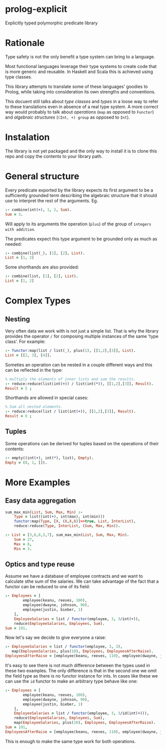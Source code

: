 # prolog-explicit
Explicitly typed polymorphic predicate library

# Rationale

Type safety is not the only benefit a type system can bring to a language.

Most functional languages leverage their type systems to create code that is more
generic and reusable. In Haskell and Scala this is achieved using type classes. 

This library attempts to translate some of these languages' goodies to Prolog,
while taking into consideration its own strengths and conventions.

This docuent still talks about *type classes* and *types* in a loose way to refer to
these translations even in absence of a real type system. 
A more correct way would probably to talk about
*operations* (`map` as opposed to `Functor`)
and *algebraic structures* (`(Int, +) group` as opposed to `Int`).

# Instalation

The library is not yet packaged and the only way to install it is to
clone this repo and copy the contents to your library path.

# General structure
Every predicate exported by the library expects its first argument to be
a sufficiently grounded term describing the algebraic structure that it
should use to interpret the rest of the arguments. Eg.
```prolog
:- combine(int(+), 1, 2, Sum).
Sum = 3.
```
Will apply to its arguments the operation (`plus`) of the group of `integers with addition`.

The predicates expect this type argument to be grounded only as much as needed:
```prolog 
:- combine(list(_), [1], [2], List).
List = [1, 2]
```
Some shorthands are also provided:
```prolog 
:- combine(list, [1], [2], List).
List = [1, 2]
```

# Complex Types

## Nesting

Very often data we work with is not just a simple list. That is why the library provides
the operator `/` for composing multiple instances of the same 'type class'. For example:
```prolog
:- functor:map(list / list(_), plus(1), [[1,2],[3]], List).
List = [[2, 3], [4]].
```

Someties an operation can be nested in a couple different ways and this can be reflected
in the type:
```prolog
% multiply the elements of inner lists and sum the results.
:- reduce:reduce(list(int(+)) / list(int(*)), [[1,2],[3]], Result).
Result = 5 ;
```

Shorthands are allowed in special cases:
```prolog   
% Sum all nested elements.
:- reduce:reduce(list / list(int(+)), [[1,2],[3]], Result).
Result = 6 ;
```

## Tuples

Some operations can be derived for tuples based on the operations of their contents:
```prolog 
:- empty((int(+), int(*), list), Empty).
Empty = (0, 1, []).
```

# More Examples

## Easy data aggregation
```prolog
sum_max_min(List, Sum, Max, Min) :-
    Type = list((int(+), int(max), int(min)))
    functor:map(Type, [X, (X,X,X)]>>true, List, InterList),
    reduce:reduce(Type, InterList, (Sum, Max, Min)).

:- List = [3,6,8,3,7], sum_max_min(List, Sum, Max, Min).
    Sum = 27,
    Max = 8,
    Min = 3.
```

## Optics and type reuse
Assume we have a database of employee contracts and we want to calculate
sthe sum of the salaries.
We can take advantage of the fact that a functor can be reduced to one of its field:
```prolog
:- Employees = [
        employee(keanu, reeves, 100),
        employee(dwayne, johnson, 90),
        employee(justin, bieber, 1)
    ],
    EmployeeSalaries = list / functor(employee, 3, 3/int(+)),
    reduce(EmployeeSalaries, Employees, Sum).
Sum = 191.
```

Now let's say we decide to give everyone a raise:
```prolog
:- EmployeeSalaries = list / functor(employee, 3, 3),
   map(EmployeeSalaries, plus(10), Employees, EmployeesAfterRaise).
EmployeesAfterRaise = [employee(keanu, reeves, 110), employee(dwayne, johnson, 100), employee(justin, bieber, 11)]
```

It's easy to see there is not much difference between the types used in these two examples.
The only difference is that in the second one we omit the field type as there is no
functor instance for ints. In cases like these we can use the `id` functor to make an
arbitrary type behave like one:
```prolog
:- Employees = [
        employee(keanu, reeves, 100),
        employee(dwayne, johnson, 90),
        employee(justin, bieber, 1)
    ],
    EmployeeSalaries = list / functor(employee, 3, 3/id(int(+))),
    reduce(EmployeeSalaries, Employees, Sum),
    map(EmployeeSalaries, plus(10), Employees, EmployeesAfterRaise).
Sum = 191,
EmployeesAfterRaise = [employee(keanu, reeves, 110), employee(dwayne, johnson, 100), employee(justin, bieber, 11)]
```
This is enough to make the same type work for both operations.